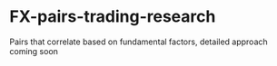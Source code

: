 # FX-pairs-trading-research

Pairs that correlate based on fundamental factors, detailed approach coming soon
